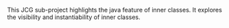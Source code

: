 This JCG sub-project highlights the java feature of inner classes. It explores the visibility and instantiability of inner classes.
